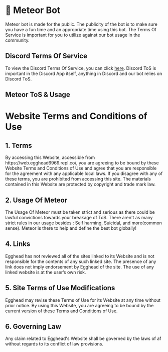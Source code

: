 # 🌠 Meteor Bot

Meteor bot is made for the public. The publicity of the bot is to make sure you have a fun time and an appropriate time using this bot. The Terms Of Service is important for you to utilize against our bot usage in the community.

## Discord Terms Of Service

To view the Discord Terms Of Service, you can click [here](https://discord.com/terms). Discord ToS is important in the Discord App itself, anything in Discord and our bot relies on Discord ToS.

## Meteor ToS & Usage

<h1>Website Terms and Conditions of Use</h1>

<h2>1. Terms</h2>

<p>By accessing this Website, accessible from https://web.egghead6969.repl.co/, you are agreeing to be bound by these Website Terms and Conditions of Use and agree that you are responsible for the agreement with any applicable local laws. If you disagree with any of these terms, you are prohibited from accessing this site. The materials contained in this Website are protected by copyright and trade mark law.</p>

<h2>2. Usage Of Meteor</h2>

<p>The Usage Of Meteor must be taken strict and serious as there could be lawful convictions towards your breakage of ToS. There aren't as many strict rules in our usage besides : Self harming, Suicidal, and more(common sense). Meteor is there to help and define the best bot globally!</p>

<h2>4. Links</h2>

<p>Egghead has not reviewed all of the sites linked to its Website and is not responsible for the contents of any such linked site. The presence of any link does not imply endorsement by Egghead of the site. The use of any linked website is at the user’s own risk.</p>

<h2>5. Site Terms of Use Modifications</h2>

<p>Egghead may revise these Terms of Use for its Website at any time without prior notice. By using this Website, you are agreeing to be bound by the current version of these Terms and Conditions of Use.</p>

<h2>6. Governing Law</h2>

<p>Any claim related to Egghead's Website shall be governed by the laws of af without regards to its conflict of law provisions.</p>
